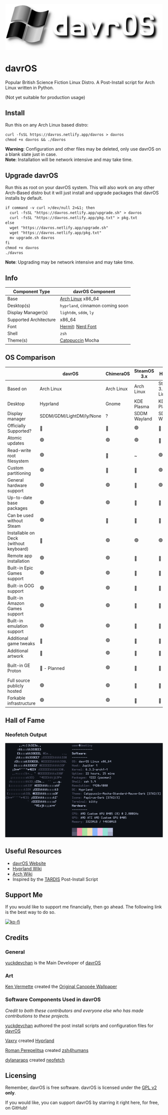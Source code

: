 ![davrOS](images/davros_logo_banner_lower.png)
# davrOS 
Popular British Science Fiction Linux Distro. A Post-Install script for Arch Linux written in Python.

(Not yet suitable for production usage)
## Install
Run this on any Arch Linux based distro:
```shell
curl -fsSL https://davros.netlify.app/davros > davros
chmod +x davros && ./davros
```
**Warning**: Configuration and other files may be deleted, only use davrOS on a blank slate just in case.\
**Note**: Installation will be network intensive and may take time.
## Upgrade davrOS
Run this as root on your davrOS system. This will also work on any other Arch-Based distro but it will just install and upgrade packages that davrOS installs by default.
```shell
if command -v curl >/dev/null 2>&1; then
  curl -fsSL "https://davros.netlify.app/upgrade.sh" > davros
  curl -fsSL "https://davros.netlify.app/pkg.txt" > pkg.txt
else
  wget "https://davros.netlify.app/upgrade.sh"
  wget "https://davros.netlify.app/pkg.txt"
  mv upgrade.sh davros
fi
chmod +x davros
./davros
```
**Note**: Upgrading may be network intensive and may take time.
## Info
| Component Type         | davrOS Component        |
|------------------------|-------------------------|
| Base                   | [Arch Linux](https://archlinux.org/) x86_64 |
| Desktop(s)             | `hyprland`, cinnamon coming soon |
| Display Manager(s)     | `lightdm`, `sddm`, `ly` |
| Supported Architecture | x86_64                  |
| Font                   | [Hermit](https://www.programmingfonts.org/#hermit): [Nerd Font](https://www.nerdfonts.com) |
| Shell                  | `zsh`                   |
| Theme(s)               | [Catppuccin](https://github.com/catppuccin/catppuccin) Mocha |

## OS Comparison

|                                        | davrOS                   | ChimeraOS  | SteamOS 3.x  | HoloISO                | Garuda Linux                          |
|----------------------------------------|--------------------------|------------|--------------|------------------------|---------------------------------------|
| Based on                               | Arch Linux               | Arch Linux | Arch Linux   | SteamOS 3.x/Arch Linux | Arch Linux                            |
| Desktop                                | Hyprland                 | Gnome      | KDE Plasma   | KDE Plasma             | [Full List](https://garudalinux.org/) |
| Display manager                        | SDDM/GDM/LightDM/ly/None | ?          | SDDM Wayland | SDDM Wayland           | SDDM                                  |
| Officially Supported?                  | 🔴                       | 🔴         | 🟢           | 🔴                     | 🔴                                    |
| Atomic updates                         | 🟢                       | 🟢         | 🟢           | 🔴                     | 🟢                                    |
| Read-write root filesystem             | 🟢                       | 🔴         | ~            | 🟢                     | 🟢                                    |
| Custom partitioning                    | 🟢                       | 🔴         | 🔴           | 🟢                     | 🟢                                    |
| General hardware support               | 🟢                       | 🟢         | 🔴           | 🟢                     | 🟢                                    |
| Up-to-date base packages               | 🟢                       | 🟢         | 🔴           | 🔴                     | 🟢                                    |
| Can be used without Steam              | 🟢                       | 🔴         | 🔴           | 🔴                     | 🟢                                    |
| Installable on Deck (without keyboard) | 🔴                       | 🟢         | 🟢           | 🟢                     | 🟢                                    |
| Remote app installation                | 🟢                       | 🟢         | 🔴           | 🔴                     | 🔴                                    |
| Built-in Epic Games support            | 🟢                       | 🟢         | 🔴           | 🔴                     | 🔴                                    |
| Built-in GOG support                   | 🟢                       | 🟢         | 🔴           | 🔴                     | 🔴                                    |
| Built-in Amazon Games support          | 🟢                       | 🟢         | 🔴           | 🔴                     | 🔴                                    |
| Built-in emulation support             | 🟢                       | 🟢         | 🔴           | 🔴                     | 🔴                                    |
| Additional game tweaks                 | 🔴                       | 🟢         | 🔴           | 🔴                     | 🔴                                    |
| Additional artwork                     | 🔴                       | 🟢         | 🔴           | 🔴                     | 🔴                                    |
| Built-in GE Proton                     | 🔴 - Planned             | 🟢         | 🔴           | 🔴                     | Installable in Garuda Gamer           |
| Full source publicly hosted            | 🟢                       | 🟢         | 🔴           | 🔴                     | 🟢                                    |
| Forkable infrastructure                | 🟢                       | 🟢         | 🔴           | 🔴                     | 🟢                                    |                                                      |

## Hall of Fame
### Neofetch Output
![neofetch output](images/showcase/neofetch_v3.png)
## Useful Resources
- [davrOS Website](https://davros.netlify.app)
- [Hyprland Wiki](https://wiki.hyprland.org/)
- [Arch Wiki](https://wiki.archlinux.org/)
- Inspired by the [TARDIS](https://gitlab.com/notnapoleon1/tardis) Post-Install Script

## Support Me
If you would like to support me financially, then go ahead. The following link is the best way to do so.

[![ko-fi](https://ko-fi.com/img/githubbutton_sm.svg)](https://ko-fi.com/W7W8DSYQB)

## Credits
### General
[yuckdevchan](https://github.com/yuckdevchan) is the Main Developer of [davrOS](https://github.com/yuckdevchan/davrOS)

### Art

[Ken Vermette](https://kver.ca/) created the [Original Canopée Wallpaper](https://kver.ca/2016/12/plasma-5-9-wallpaper-canopee/)

### Software Components Used in davrOS
_Credit to both these contributors and everyone else who has made contributions to these projects._

[yuckdevchan](https://github.com/yuckdevchan) authored the post install scripts and configuration files for [davrOS](https://github.com/yuckdevchan/davrOS)

[Vaxry](https://github.com/vaxerski) created [Hyprland](https://github.com/hyprwm/Hyprland)

[Roman Perepelitsa](https://github.com/romkatv) created [zsh4humans](https://github.com/romkatv/zsh4humans)

[dylanaraps](https://github.com/dylanaraps) created [neofetch](https://github.com/dylanaraps/neofetch)

## Licensing
Remember, davrOS is free software.
davrOS is licensed under the [GPL v2](https://www.gnu.org/licenses/old-licenses/gpl-2.0.html) <b>only</b>.

If you would like, you can support davrOS by starring it right here, for free, on GitHub!
